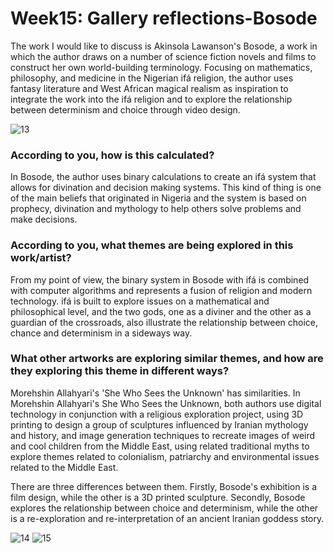 
# Week15: Gallery reflections-Bosode

The work I would like to discuss is Akinsola Lawanson's Bosode, a work in which the author draws on a number of science fiction novels and films to construct her own world-building terminology. Focusing on mathematics, philosophy, and medicine in the Nigerian ifá religion, the author uses fantasy literature and West African magical realism as inspiration to integrate the work into the ifá religion and to explore the relationship between determinism and choice through video design.

![13](https://user-images.githubusercontent.com/115119995/225170930-789a7d6e-28a1-4ccd-b887-b4572c0b6655.jpg)

### According to you, how is this calculated?

In Bosode, the author uses binary calculations to create an ifá system that allows for divination and decision making systems. This kind of thing is one of the main beliefs that originated in Nigeria and the system is based on prophecy, divination and mythology to help others solve problems and make decisions.

### According to you, what themes are being explored in this work/artist?

From my point of view, the binary system in Bosode with ifá is combined with computer algorithms and represents a fusion of religion and modern technology. ifá is built to explore issues on a mathematical and philosophical level, and the two gods, one as a diviner and the other as a guardian of the crossroads, also illustrate the relationship between choice, chance and determinism in a sideways way.

### What other artworks are exploring similar themes, and how are they exploring this theme in different ways?

Morehshin Allahyari's 'She Who Sees the Unknown' has similarities. In Morehshin Allahyari's She Who Sees the Unknown, both authors use digital technology in conjunction with a religious exploration project, using 3D printing to design a group of sculptures influenced by Iranian mythology and history, and image generation techniques to recreate images of weird and cool children from the Middle East, using related traditional myths to explore themes related to colonialism, patriarchy and environmental issues related to the Middle East.

There are three differences between them. Firstly, Bosode's exhibition is a film design, while the other is a 3D printed sculpture. Secondly, Bosode explores the relationship between choice and determinism, while the other is a re-exploration and re-interpretation of an ancient Iranian goddess story.

![14](https://user-images.githubusercontent.com/115119995/225171169-326b4109-1c52-4d33-ab32-8bdf726b1491.jpg)
![15](https://user-images.githubusercontent.com/115119995/225171182-a3e4229d-0631-4b47-a0b9-8458b57b6ae9.jpg)

